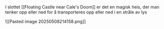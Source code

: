 I slottet [[Floating Castle near Cale's Doom]] er det en magisk heis, der man tenker opp eller ned for å transporteres opp eller ned i en stråle av lys

![[Pasted image 20250508214158.png]]